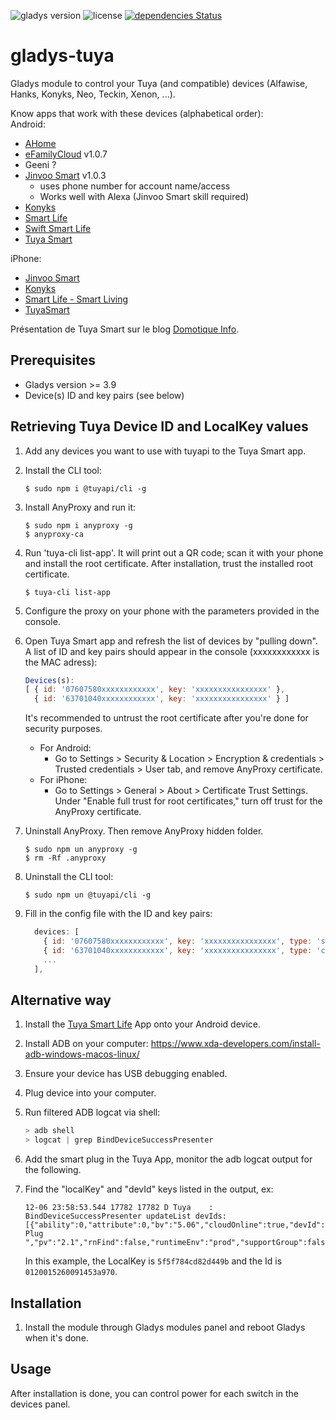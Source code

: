 ![gladys version](https://badgen.net/badge/Gladys/%3E=%203.9/purple)
![license](https://badgen.net/github/license/NickDub/gladys-tuya)
[![dependencies Status](https://badgen.net/david/dep/NickDub/gladys-tuya)](https://david-dm.org/NickDub/gladys-tuya)

# gladys-tuya
Gladys module to control your Tuya (and compatible) devices (Alfawise, Hanks, Konyks, Neo, Teckin, Xenon, ...).

Know apps that work with these devices (alphabetical order):  
Android:  
* [AHome](https://play.google.com/store/apps/details?id=com.aneken.ourhome)
* [eFamilyCloud](https://play.google.com/store/apps/details?id=com.efamily.cloud) v1.0.7
* Geeni ?
* [Jinvoo Smart](https://play.google.com/store/apps/details?id=com.xenon.jinvoo) v1.0.3
  * uses phone number for account name/access
  * Works well with Alexa (Jinvoo Smart skill required)
* [Konyks](https://play.google.com/store/apps/details?id=com.konyks)
* [Smart Life](https://play.google.com/store/apps/details?id=com.tuya.smartlife)
* [Swift Smart Life](https://play.google.com/store/apps/details?id=com.swifthome.smartlife)
* [Tuya Smart](https://play.google.com/store/apps/details?id=com.tuya.smart)

iPhone:  
* [Jinvoo Smart](https://itunes.apple.com/us/app/jinvoo-smart/id1182632835)
* [Konyks](https://itunes.apple.com/fr/app/konyks/id1366523085)
* [Smart Life - Smart Living](https://itunes.apple.com/us/app/smart-life-smart-living/id1115101477)
* [TuyaSmart](https://itunes.apple.com/us/app/tuyasmart/id1034649547)

Présentation de Tuya Smart sur le blog [Domotique Info](https://www.domotique-info.fr/2019/05/tuya-smart-votre-maison-connectee-sans-box-domotique/).

## Prerequisites

* Gladys version >= 3.9 
* Device(s) ID and key pairs (see below)

## Retrieving Tuya Device ID and LocalKey values

1. Add any devices you want to use with tuyapi to the Tuya Smart app.

1. Install the CLI tool:
    ```shell
    $ sudo npm i @tuyapi/cli -g
    ```

1. Install AnyProxy and run it:
    ```shell
    $ sudo npm i anyproxy -g
    $ anyproxy-ca
    ```

1. Run 'tuya-cli list-app'. It will print out a QR code; scan it with your phone and install the root certificate. After installation, trust the installed root certificate.
    ```shell
    $ tuya-cli list-app
    ```

1. Configure the proxy on your phone with the parameters provided in the console.

1. Open Tuya Smart app and refresh the list of devices by "pulling down". A list of ID and key pairs should appear in the console (xxxxxxxxxxxx is the MAC adress):
    ```javascript
    Devices(s):
    [ { id: '07607580xxxxxxxxxxxx', key: 'xxxxxxxxxxxxxxxx' },
      { id: '63701040xxxxxxxxxxxx', key: 'xxxxxxxxxxxxxxxx' } ]
    ```
    It's recommended to untrust the root certificate after you're done for security purposes.
    - For Android:
      - Go to Settings > Security & Location > Encryption & credentials > Trusted credentials > User tab, and remove AnyProxy certificate.
    - For iPhone:
      - Go to Settings > General > About > Certificate Trust Settings. Under "Enable full trust for root certificates," turn off trust for the AnyProxy certificate.


1. Uninstall AnyProxy. Then remove AnyProxy hidden folder.
    ```shell
    $ sudo npm un anyproxy -g
    $ rm -Rf .anyproxy
    ```

1. Uninstall the CLI tool:
    ```shell
    $ sudo npm un @tuyapi/cli -g
    ```

1. Fill in the config file with the ID and key pairs:
    ```javascript
      devices: [
        { id: '07607580xxxxxxxxxxxx', key: 'xxxxxxxxxxxxxxxx', type: 'switch_1', name: 'Switch Salon' }, // Simple On/Off switch
        { id: '63701040xxxxxxxxxxxx', key: 'xxxxxxxxxxxxxxxx', type: 'curtain', name: 'Volet Chambre' }, // Volet roulant
        ...
      ],
    ```

## Alternative way

1. Install the [Tuya Smart Life](https://play.google.com/store/apps/details?id=com.tuya.smartlife) App onto your Android device.

1. Install ADB on your computer: https://www.xda-developers.com/install-adb-windows-macos-linux/

1. Ensure your device has USB debugging enabled.

1. Plug device into your computer.

1. Run filtered ADB logcat via shell:
   ```powershell
   > adb shell
   > logcat | grep BindDeviceSuccessPresenter
   ```

1. Add the smart plug in the Tuya App, monitor the adb logcat output for the following.

1. Find the "localKey" and "devId" keys listed in the output, ex:
   ```
   12-06 23:58:53.544 17782 17782 D Tuya    : BindDeviceSuccessPresenter updateList devIds:[{"ability":0,"attribute":0,"bv":"5.06","cloudOnline":true,"devId":"0120015260091453a970","encrypt":false,"gwType":"s","i18nTime":0,"iconUrl":"https://images.tuyaus.com/smart/icon/1496461963_0.jpeg","isLocalOnline":false,"isOnline":true,"lat":"","localKey":"5f5f784cd82d449b","lon":"","name":"WiFi Plug ","pv":"2.1","rnFind":false,"runtimeEnv":"prod","supportGroup":false,"switchDp":0,"time":1512626328,"uuid":"0120015260091453a970","verSw":"1.0.4"}]
   ```
   In this example, the LocalKey is `5f5f784cd82d449b` and the Id is `0120015260091453a970`.

## Installation

1. Install the module through Gladys modules panel and reboot Gladys when it's done. 

## Usage

After installation is done, you can control power for each switch in the devices panel. 
